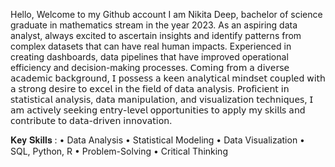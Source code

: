 Hello, 
Welcome to my Github account 
I am Nikita Deep, bachelor of science graduate in mathematics stream in the year 2023. 
As an aspiring data analyst, always excited to ascertain insights and identify patterns from complex datasets that can have real human impacts. Experienced in creating dashboards, data pipelines that have improved operational efficiency and decision-making processes. 𝖢𝗈𝗆𝗂𝗇𝗀 𝖿𝗋𝗈𝗆 𝖺 𝖽𝗂𝗏𝖾𝗋𝗌𝖾 𝖺𝖼𝖺𝖽𝖾𝗆𝗂𝖼 𝖻𝖺𝖼𝗄𝗀𝗋𝗈𝗎𝗇𝖽, 𝖨 𝗉𝗈𝗌𝗌𝖾𝗌𝗌 𝖺 𝗄𝖾𝖾𝗇 𝖺𝗇𝖺𝗅𝗒𝗍𝗂𝖼𝖺𝗅 𝗆𝗂𝗇𝖽𝗌𝖾𝗍 𝖼𝗈𝗎𝗉𝗅𝖾𝖽 𝗐𝗂𝗍𝗁 𝖺 𝗌𝗍𝗋𝗈𝗇𝗀 𝖽𝖾𝗌𝗂𝗋𝖾 𝗍𝗈 𝖾𝗑𝖼𝖾𝗅 𝗂𝗇 𝗍𝗁𝖾 𝖿𝗂𝖾𝗅𝖽 𝗈𝖿 𝖽𝖺𝗍𝖺 𝖺𝗇𝖺𝗅𝗒𝗌𝗂𝗌. 𝖯𝗋𝗈𝖿𝗂𝖼𝗂𝖾𝗇𝗍 𝗂𝗇 𝗌𝗍𝖺𝗍𝗂𝗌𝗍𝗂𝖼𝖺𝗅 𝖺𝗇𝖺𝗅𝗒𝗌𝗂𝗌, 𝖽𝖺𝗍𝖺 𝗆𝖺𝗇𝗂𝗉𝗎𝗅𝖺𝗍𝗂𝗈𝗇, 𝖺𝗇𝖽 𝗏𝗂𝗌𝗎𝖺𝗅𝗂𝗓𝖺𝗍𝗂𝗈𝗇 𝗍𝖾𝖼𝗁𝗇𝗂𝗊𝗎𝖾𝗌, 𝖨 𝖺𝗆 𝖺𝖼𝗍𝗂𝗏𝖾𝗅𝗒 𝗌𝖾𝖾𝗄𝗂𝗇𝗀 𝖾𝗇𝗍𝗋𝗒-𝗅𝖾𝗏𝖾𝗅 𝗈𝗉𝗉𝗈𝗋𝗍𝗎𝗇𝗂𝗍𝗂𝖾𝗌 𝗍𝗈 𝖺𝗉𝗉𝗅𝗒 𝗆𝗒 𝗌𝗄𝗂𝗅𝗅𝗌 𝖺𝗇𝖽 𝖼𝗈𝗇𝗍𝗋𝗂𝖻𝗎𝗍𝖾 𝗍𝗈 𝖽𝖺𝗍𝖺-𝖽𝗋𝗂𝗏𝖾𝗇 𝗂𝗇𝗇𝗈𝗏𝖺𝗍𝗂𝗈𝗇.



𝐊𝐞𝐲 𝐒𝐤𝐢𝐥𝐥𝐬 :
• Data Analysis
• Statistical Modeling
• Data Visualization
• SQL, Python, R
• Problem-Solving
• Critical Thinking

